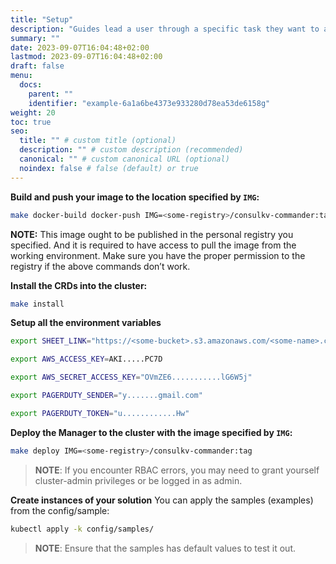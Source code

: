 ```yaml
---
title: "Setup"
description: "Guides lead a user through a specific task they want to accomplish, often with a sequence of steps."
summary: ""
date: 2023-09-07T16:04:48+02:00
lastmod: 2023-09-07T16:04:48+02:00
draft: false
menu:
  docs:
    parent: ""
    identifier: "example-6a1a6be4373e933280d78ea53de6158g"
weight: 20
toc: true
seo:
  title: "" # custom title (optional)
  description: "" # custom description (recommended)
  canonical: "" # custom canonical URL (optional)
  noindex: false # false (default) or true
---
```


**Build and push your image to the location specified by `IMG`:**

```sh
make docker-build docker-push IMG=<some-registry>/consulkv-commander:tag
```

**NOTE:** This image ought to be published in the personal registry you specified. 
And it is required to have access to pull the image from the working environment. 
Make sure you have the proper permission to the registry if the above commands don’t work.

**Install the CRDs into the cluster:**

```sh
make install
```

**Setup all the environment variables**

```sh
export SHEET_LINK="https://<some-bucket>.s3.amazonaws.com/<some-name>.csv"

export AWS_ACCESS_KEY=AKI.....PC7D                                                

export AWS_SECRET_ACCESS_KEY="OVmZE6...........lG6W5j"

export PAGERDUTY_SENDER="y.......gmail.com"                   

export PAGERDUTY_TOKEN="u............Hw"  
```

**Deploy the Manager to the cluster with the image specified by `IMG`:**

```sh
make deploy IMG=<some-registry>/consulkv-commander:tag
```

> **NOTE**: If you encounter RBAC errors, you may need to grant yourself cluster-admin 
privileges or be logged in as admin.

**Create instances of your solution**
You can apply the samples (examples) from the config/sample:

```sh
kubectl apply -k config/samples/
```

>**NOTE**: Ensure that the samples has default values to test it out.
